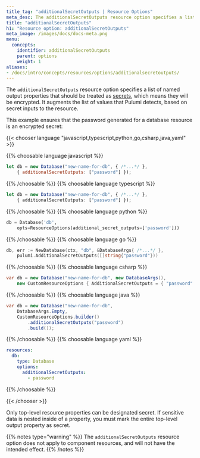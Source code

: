 ```yaml
---
title_tag: "additionalSecretOutputs | Resource Options"
meta_desc: The additionalSecretOutputs resource option specifies a list of named output properties that should be treated as secrets.
title: "additionalSecretOutputs"
h1: "Resource option: additionalSecretOutputs"
meta_image: /images/docs/docs-meta.png
menu:
  concepts:
    identifier: additionalSecretOutputs
    parent: options
    weight: 1
aliases:
- /docs/intro/concepts/resources/options/additionalsecretoutputs/
---
```


The `additionalSecretOutputs` resource option specifies a list of named output properties that should be treated as [secrets](/docs/concepts/secrets/), which means they will be encrypted. It augments the list of values that Pulumi detects, based on secret inputs to the resource.

This example ensures that the password generated for a database resource is an encrypted secret:

{{< chooser language "javascript,typescript,python,go,csharp,java,yaml" >}}

{{% choosable language javascript %}}

```javascript
let db = new Database("new-name-for-db", { /*...*/ },
    { additionalSecretOutputs: ["password"] });
```

{{% /choosable %}}
{{% choosable language typescript %}}

```typescript
let db = new Database("new-name-for-db", { /*...*/ },
    { additionalSecretOutputs: ["password"] });
```

{{% /choosable %}}
{{% choosable language python %}}

```python
db = Database('db',
    opts=ResourceOptions(additional_secret_outputs=['password']))
```

{{% /choosable %}}
{{% choosable language go %}}

```go
db, err := NewDatabase(ctx, "db", &DatabaseArgs{ /*...*/ },
    pulumi.AdditionalSecretOutputs([]string{"password"}))
```

{{% /choosable %}}
{{% choosable language csharp %}}

```csharp
var db = new Database("new-name-for-db", new DatabaseArgs(),
    new CustomResourceOptions { AdditionalSecretOutputs = { "password" } });
```

{{% /choosable %}}
{{% choosable language java %}}

```java
var db = new Database("new-name-for-db",
    DatabaseArgs.Empty,
    CustomResourceOptions.builder()
        .additionalSecretOutputs("password")
        .build());
```

{{% /choosable %}}
{{% choosable language yaml %}}

```yaml
resources:
  db:
    type: Database
    options:
      additionalSecretOutputs:
        - password
```

{{% /choosable %}}

{{< /chooser >}}

Only top-level resource properties can be designated secret. If sensitive data is nested inside of a property, you must mark the entire top-level output property as secret.

{{% notes type="warning" %}}
The `additionalSecretOutputs` resource option does not apply to component resources, and will not have the intended effect.
{{% /notes %}}
